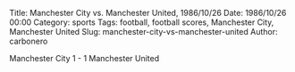 Title: Manchester City vs. Manchester United, 1986/10/26
Date: 1986/10/26 00:00
Category: sports
Tags: football, football scores, Manchester City, Manchester United
Slug: manchester-city-vs-manchester-united
Author: carbonero


Manchester City 1 - 1 Manchester United
